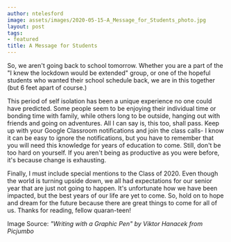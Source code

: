 ```yaml
---
author: ntelesford
image: assets/images/2020-05-15-A_Message_for_Students_photo.jpg
layout: post
tags:
- featured
title: A Message for Students
---
```


So, we aren't going back to school tomorrow. Whether you are a part of
the \"I knew the lockdown would be extended\" group, or one of the
hopeful students who wanted their school schedule back, we are in this
together (but 6 feet apart of course.) 

This period of self isolation has been a unique experience no one could
have predicted. Some people seem to be enjoying their individual time or
bonding time with family, while others long to be outside, hanging out
with friends and going on adventures. All I can say is, this too, shall
pass. Keep up with your Google Classroom notifications and join the
class calls- I know it can be easy to ignore the notifications, but you
have to remember that you will need this knowledge for years of
education to come. Still, don\'t be too hard on yourself. If you aren\'t
being as productive as you were before, it's because change is
exhausting. 

Finally, I must include special mentions to the Class of 2020. Even
though the world is turning upside down, we all had expectations for our
senior year that are just not going to happen. It\'s unfortunate how we
have been impacted, but the best years of our life are yet to come. So,
hold on to hope and dream for the future because there are great things
to come for all of us. Thanks for reading, fellow quaran-teen! 

Image Source: *"Writing with a Graphic Pen" by Viktor Hanacek from
Picjumbo*
